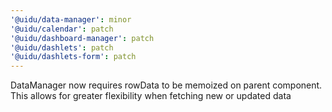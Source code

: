 ```yaml
---
'@uidu/data-manager': minor
'@uidu/calendar': patch
'@uidu/dashboard-manager': patch
'@uidu/dashlets': patch
'@uidu/dashlets-form': patch
---
```


DataManager now requires rowData to be memoized on parent component. This allows for greater flexibility when fetching new or updated data

